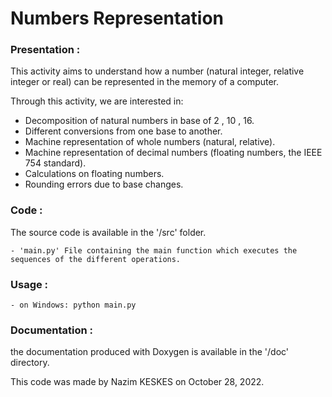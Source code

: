 # Numbers Representation

### Presentation :

This activity aims to understand how a number (natural integer, relative integer or real) can be represented in the memory of a computer.

Through this activity, we are interested in:
  - Decomposition of natural numbers in base of 2 , 10 , 16.
  - Different conversions from one base to another.
  - Machine representation of whole numbers (natural, relative).
  - Machine representation of decimal numbers (floating numbers, the IEEE 754 standard).
  - Calculations on floating numbers.
  - Rounding errors due to base changes. 

### Code :

The source code is available in the '/src' folder.

	- 'main.py' File containing the main function which executes the sequences of the different operations.

### Usage :

	- on Windows: python main.py

### Documentation :

the documentation produced with Doxygen is available in the '/doc' directory.


This code was made by Nazim KESKES on October 28, 2022.
